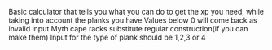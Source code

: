 Basic calculator that tells you what you can do to get the xp you need, while taking into account the planks you have
Values below 0 will come back as invalid input
Myth cape racks substitute regular construction(if you can make them)
Input for the type of plank should be 1,2,3 or 4
